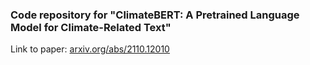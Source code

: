 ### Code repository for "ClimateBERT: A Pretrained Language Model for Climate-Related Text"

Link to paper: [arxiv.org/abs/2110.12010](https://arxiv.org/abs/2110.12010)

